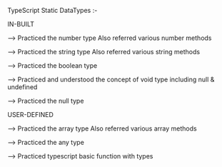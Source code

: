 TypeScript Static DataTypes :-

IN-BUILT

--> Practiced the number type
    Also referred various number methods

--> Practiced the string type
    Also referred various string methods

--> Practiced the boolean type

--> Practiced and understood the concept of void type including null & undefined

--> Practiced the null type

USER-DEFINED

--> Practiced the array type
    Also referred various array methods

--> Practiced the any type

--> Practiced typescript basic function with types
